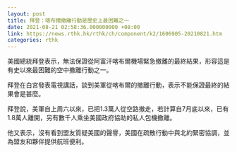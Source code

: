 ```yaml
---
layout: post
title: 拜登：喀布爾撤離行動是歷史上最困難之一
date: 2021-08-21 02:58:36.000000000 +08:00
link: https://news.rthk.hk/rthk/ch/component/k2/1606905-20210821.htm
categories: rthk
---
```


美國總統拜登表示，無法保證從阿富汗喀布爾機場緊急撤離的最終結果，形容這是有史以來最困難的空中撤離行動之一。

拜登在白宮發表電視講話，談到美軍從喀布爾的撤離行動，表示不能保證最終的結果會是甚麼。 

拜登說，美軍自上周六以來，已把1.3萬人從空路撤走，若計算自7月底以來，已有1.8萬人離開，另有數千人乘坐美國政府協助的私人包機撤離。

他又表示，沒有看到盟友質疑美國的聲譽，美國在疏散行動中與北約緊密協調，並為盟友和夥伴提供航班便利。
